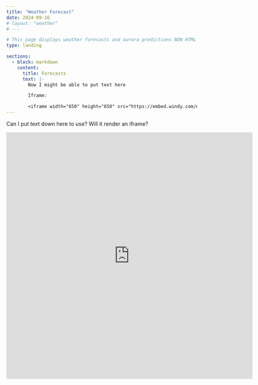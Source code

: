 ```yaml
---
title: "Weather Forecast"
date: 2024-09-16
# layout: "weather"
# ---

# This page displays weather forecasts and aurora predictions NON HTML VERSION.
type: landing

sections:
  - block: markdown
    content:
      title: Forecasts
      text: |-
        Now I might be able to put text here

        Iframe:

        <iframe width="650" height="650" src="https://embed.windy.com/embed.html?type=map&location=coordinates&metricRain=mm&metricTemp=°C&metricWind=km/h&zoom=6&overlay=wind&product=ecmwf&level=surface&lat=-37.37&lon=149.172&detailLat=-36.879620605026766&detailLon=147.87597656250003&marker=true&message=true" frameborder="0"></iframe>
---
```


Can I put text down here to use? Will it render an iframe?

<iframe width="650" height="650" src="https://embed.windy.com/embed.html?type=map&location=coordinates&metricRain=mm&metricTemp=°C&metricWind=km/h&zoom=6&overlay=wind&product=ecmwf&level=surface&lat=-37.37&lon=149.172&detailLat=-36.879620605026766&detailLon=147.87597656250003&marker=true&message=true" frameborder="0"></iframe>